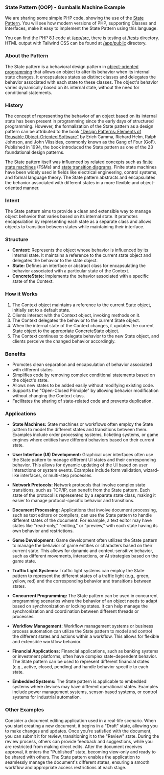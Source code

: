 ### State Pattern (OOP) - Gumballs Machine Example

We are sharing some simple PHP code, showing the use of
the [State Pattern](https://en.wikipedia.org/wiki/State_pattern). You will see how modern versions
of PHP, supporting Classes and Interfaces, make it easy to implement the State Pattern using this language.

You can find the PHP 8.1 code
at [/app/src](https://github.com/harryrampr/OPP_State_Pattern-Gumballs_Machine_Example/tree/master/app/src), there is
testing at [/tests](https://github.com/harryrampr/OPP_State_Pattern-Gumballs_Machine_Example/tree/master/app/tests)
directory. HTML output with Tailwind CSS can be found
at [/app/public](https://github.com/harryrampr/OPP_State_Pattern-Gumballs_Machine_Example/tree/master/app/public)
directory.

### About the Pattern

The State pattern is a behavioral design pattern
in [object-oriented programming](https://en.wikipedia.org/wiki/Object-oriented_programming) that allows an object to
alter its behavior when its internal state changes. It encapsulates states as distinct classes and delegates the
behavior associated with each state to these classes. The object's behavior varies dynamically based on its internal
state, without the need for conditional statements.

### History

The concept of representing the behavior of an object based on its internal state has been present in programming since
the early days of structured programming. However, the formalization of the State pattern as a design pattern can be
attributed to the
book ["Design Patterns: Elements of Reusable Object-Oriented Software"](https://en.wikipedia.org/wiki/Design_Patterns)
by Erich Gamma, Richard Helm, Ralph Johnson, and John Vlissides, commonly known as the Gang of Four (GoF). Published in
1994, the book introduced the State pattern as one of the 23 foundational design patterns.

The State pattern itself was influenced by related concepts such
as [finite state machines](https://en.wikipedia.org/wiki/Finite-state_machine) (FSMs) and [state transition
diagrams](https://en.wikipedia.org/wiki/State_diagram). Finite state machines have been widely used in fields like
electrical engineering, control systems, and formal language theory. The State pattern abstracts and encapsulates the
behavior associated with different states in a more flexible and object-oriented manner.

### Intent

The State pattern aims to provide a clean and extensible way to manage object behavior that varies based on its internal
state. It promotes encapsulation by representing each state as a separate class and allows objects to transition between
states while maintaining their interface.

### Structure

- **Context:** Represents the object whose behavior is influenced by its internal state. It maintains a reference to the
  current state object and delegates the behavior to the state object.
- **State:** Defines an interface or abstract class for encapsulating the behavior associated with a particular state of
  the Context.
- **ConcreteState:** Implements the behavior associated with a specific state of the Context.

### How it Works

1. The Context object maintains a reference to the current State object, initially set to a default state.
2. Clients interact with the Context object, invoking methods on it.
3. The Context delegates the behavior to the current State object.
4. When the internal state of the Context changes, it updates the current State object to the appropriate ConcreteState
   object.
5. The Context continues to delegate behavior to the new State object, and clients perceive the changed behavior
   accordingly.

### Benefits

- Promotes clean separation and encapsulation of behavior associated with different states.
- Simplifies code by removing complex conditional statements based on the object's state.
- Allows new states to be added easily without modifying existing code.
- Supports the "Open-Closed Principle" by allowing behavior modification without changing the Context class.
- Facilitates the sharing of state-related code and prevents duplication.

### Applications

- **State Machines:** State machines or workflows often employ the State pattern to model the different states and
  transitions between them. Examples include order processing systems, ticketing systems, or game engines where entities
  have different behaviors based on their current state.

- **User Interface (UI) Development:** Graphical user interfaces often use the State pattern to manage different UI
  states and their corresponding behavior. This allows for dynamic updating of the UI based on user interactions or
  system events. Examples include form validation, wizard-like interfaces, or multi-step processes.

- **Network Protocols:** Network protocols that involve complex state transitions, such as TCP/IP, can benefit from the
  State pattern. Each state of the protocol is represented by a separate state class, making it easier to manage
  protocol-specific behavior and transitions.

- **Document Processing:** Applications that involve document processing, such as text editors or compilers, can use the
  State pattern to handle different states of the document. For example, a text editor may have states
  like "read-only," "editing," or "preview," with each state having its own behavior and restrictions.

- **Game Development:** Game development often utilizes the State pattern to manage the behavior of game entities or
  characters based on their current state. This allows for dynamic and context-sensitive behavior, such as different
  movements, interactions, or AI strategies based on the game state.

- **Traffic Light Systems:** Traffic light systems can employ the State pattern to represent the different states of a
  traffic light (e.g., green, yellow, red) and the corresponding behavior and transitions between states.

- **Concurrent Programming:** The State pattern can be used in concurrent programming scenarios where the behavior of an
  object needs to adapt based on synchronization or locking states. It can help manage the synchronization and
  coordination between different threads or processes.

- **Workflow Management:** Workflow management systems or business process automation can utilize the State pattern to
  model and control the different states and actions within a workflow. This allows for flexible and extensible workflow
  behavior.

- **Financial Applications:** Financial applications, such as banking systems or investment platforms, often have
  complex state-dependent behavior. The State pattern can be used to represent different financial states (e.g., active,
  closed, pending) and handle behavior specific to each state.

- **Embedded Systems:** The State pattern is applicable to embedded systems where devices may have different operational
  states. Examples include power management systems, sensor-based systems, or control systems for industrial automation.

### Other Examples

Consider a document editing application used in a real-life scenario. When you start creating a new document, it begins
in a "Draft" state, allowing you to make changes and updates. Once you're satisfied with the document, you can submit it
for review, transitioning it to the "Review" state. During the review process, others can provide feedback and
suggestions, while you are restricted from making direct edits. After the document receives approval, it enters
the "Published" state, becoming view-only and ready to be shared with others. The State pattern enables the application
to seamlessly manage the document's different states, ensuring a smooth workflow and appropriate access restrictions at
each stage.